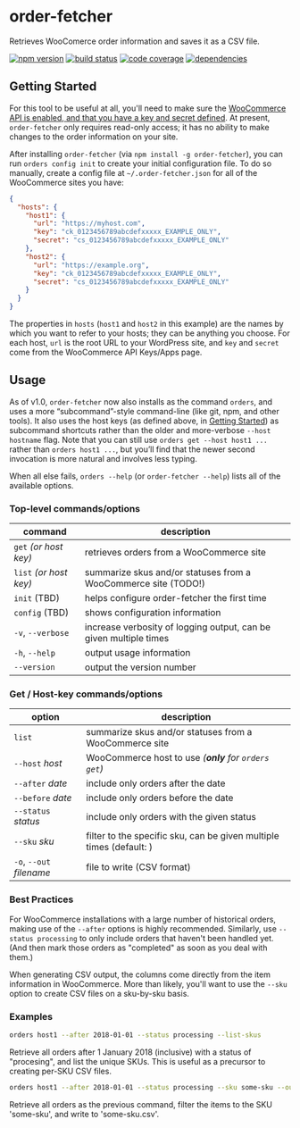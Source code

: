 # order-fetcher

Retrieves WooComerce order information and saves it as a CSV file.

[![npm version](https://img.shields.io/npm/v/order-fetcher.svg)](https://www.npmjs.com/packages/order-fetcher)
[![build status](https://img.shields.io/travis/JaredReisinger/order-fetcher/master.svg)](https://travis-ci.org/JaredReisinger/order-fetcher)
[![code coverage](https://img.shields.io/codecov/c/github/JaredReisinger/order-fetcher.svg)](https://codecov.io/github/JaredReisinger/order-fetcher)
[![dependencies](https://img.shields.io/david/JaredReisinger/order-fetcher.svg)](https://david-dm.org/JaredReisinger/order-fetcher)

## Getting Started

For this tool to be useful at all, you'll need to make sure the [WooCommerce API is enabled, and that you have a key and secret defined](https://docs.woocommerce.com/document/woocommerce-rest-api/). At present, `order-fetcher` only requires read-only access; it has no ability to make changes to the order information on your site.

After installing `order-fetcher` (via `npm install -g order-fetcher`), you can run `orders config init` to create your initial configuration file. To do so manually, create a config file at `~/.order-fetcher.json` for all of the WooCommerce sites you have:

```json
{
  "hosts": {
    "host1": {
      "url": "https://myhost.com",
      "key": "ck_0123456789abcdefxxxxx_EXAMPLE_ONLY",
      "secret": "cs_0123456789abcdefxxxxx_EXAMPLE_ONLY"
    },
    "host2": {
      "url": "https://example.org",
      "key": "ck_0123456789abcdefxxxxx_EXAMPLE_ONLY",
      "secret": "cs_0123456789abcdefxxxxx_EXAMPLE_ONLY"
    }
  }
}
```

The properties in `hosts` (`host1` and `host2` in this example) are the names by which you want to refer to your hosts; they can be anything you choose. For each host, `url` is the root URL to your WordPress site, and `key` and `secret` come from the WooCommerce API Keys/Apps page.

## Usage

As of v1.0, `order-fetcher` now also installs as the command `orders`, and uses a more “subcommand”-style command-line (like git, npm, and other tools). It also uses the host keys (as defined above, in [Getting Started](#getting-started)) as subcommand shortcuts rather than the older and more-verbose `--host hostname` flag. Note that you can still use `orders get --host host1 ...` rather than `orders host1 ...`, but you’ll find that the newer second invocation is more natural and involves less typing.

When all else fails, `orders --help` (or `order-fetcher --help`) lists all of the available options.

### Top-level commands/options

| command                | description                                                       |
| ---------------------- | ----------------------------------------------------------------- |
| `get` _(or host key)_  | retrieves orders from a WooCommerce site                          |
| `list` _(or host key)_ | summarize skus and/or statuses from a WooCommerce site (TODO!)    |
| `init` (TBD)           | helps configure order-fetcher the first time                      |
| `config` (TBD)         | shows configuration information                                   |
| `-v`, `--verbose`      | increase verbosity of logging output, can be given multiple times |
| `-h`, `--help`         | output usage information                                          |
| `--version`            | output the version number                                         |

### Get / Host-key commands/options

| option                   | description                                                         |
| ------------------------ | ------------------------------------------------------------------- |
| `list`                   | summarize skus and/or statuses from a WooCommerce site              |
| `--host` _host_          | WooCommerce host to use _(**only** for `orders get`)_               |
| `--after` _date_         | include only orders after the date                                  |
| `--before` _date_        | include only orders before the date                                 |
| `--status` _status_      | include only orders with the given status                           |
| `--sku` _sku_            | filter to the specific sku, can be given multiple times (default: ) |
| `-o`, `--out` _filename_ | file to write (CSV format)                                          |

### Best Practices

For WooCommerce installations with a large number of historical orders, making use of the `--after` options is highly recommended. Similarly, use `--status processing` to only include orders that haven't been handled yet. (And then mark those orders as "completed" as soon as you deal with them.)

When generating CSV output, the columns come directly from the item information in WooCommerce. More than likely, you'll want to use the `--sku` option to create CSV files on a sku-by-sku basis.

### Examples

```sh
orders host1 --after 2018-01-01 --status processing --list-skus
```

Retrieve all orders after 1 January 2018 (inclusive) with a status of "procesing", and list the unique SKUs. This is useful as a precursor to creating per-SKU CSV files.

```sh
orders host1 --after 2018-01-01 --status processing --sku some-sku --out some-sku.csv
```

Retrieve all orders as the previous command, filter the items to the SKU 'some-sku', and write to 'some-sku.csv'.
